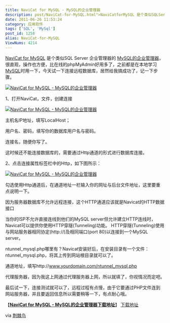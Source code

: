 ```yaml
---
title: NaviCat for MySQL - MySQL的企业管理器
description: post/NaviCat-for-MySQL.html">NaviCatforMySQL 是个类似SQLServer企业管理器的 post/NaviCat-for-MySQL.html">MySQL的企业管理器，很直观，操作也方便，比在线的phpMyAdmin好用多了，之前都是在本地学习/tags/MySQL">MySQL时用一下，今天试一下连接远程数据库，居然给我搞成功了，记一下步骤。post/NaviCat-for-MySQL.html">
date: 2011-06-26 11:53:24
category: 应用软件
tags: ['SQL', 'MySql']
post_id: 1258
alias: NaviCat-for-MySQL
ViewNums: 4214
---
```


[NaviCat for MySQL](/blog/navicat-for-mysql) 是个类似SQL Server 企业管理器的 [MySQL的企业管理器](/blog/navicat-for-mysql)，很直观，操作也方便，比在线的phpMyAdmin好用多了，之前都是在本地学习[MySQL](/tags/MySQL)时用一下，今天试一下连接远程数据库，居然给我搞成功了，记一下步骤。

[![NaviCat for MySQL - MySQL的企业管理器](http://unix-cd.com/vc/attachment/100810/567d6a2240.jpg)](/blog/navicat-for-mysql)

1、打开NaviCat，文件，创建连接

[![NaviCat for MySQL - MySQL的企业管理器](http://www.zfnn.com/upload/73701-NaviCat.jpg)](/blog/navicat-for-mysql)

主机名IP地址，填写LocalHost；

用户名、密码，填写你的数据库用户名与密码。

连接名，随便你写了。

这时候还不能连接数据库的，需要通过Http通道的形式进行数据库连接。

2、点击连接属性标签栏中的Http，如下图所示：

[![NaviCat for MySQL - MySQL的企业管理器](http://www.zfnn.com/upload/73702-NaviCat.jpg)](/blog/navicat-for-mysql)

勾选使用Http通道后，在通道地址一栏输入你的网址与后台文件地址，这里要重点说明一下。

因为服务器数据库不允许远程连接，这个HTTP通道应该就是Navicat的HTTP数据接口

当你的ISP不允许直接连线到他们的MySQL server但允许建立HTTP连线时，Navicat可以提供你使用HTTP穿隧(Tunneling)功能。 HTTP穿隧(Tunneling)使用与网站服务器相同协定(http://)及相同端口(port 80)以连接到一个MySQL server。

ntunnel_mysql.php哪里有？Navicat安装好后，在安装目录有一个文件：ntunnel_mysql.php，将其上传到网站根目录就可以了。

通道地址，填写http://www.yourdomain.com/ntunnel_mysql.php

代理服务器，因为我这上网通过代理服务器上网，所以就填了，你视情况而定吧。

最后试一下，连接测试就可以了，远程过程有点慢，由于它要通过PHP文件连到网站服务器，并且要返回信息所以需要稍等一下，有点耐心哦。

【[**NaviCat for MySQL - MySQL的企业管理器下载地址**](/blog/navicat-for-mysql)】
 [下载地址](download.asp?id=460)

via [荆棘鸟](http://www.zfnn.com/)

